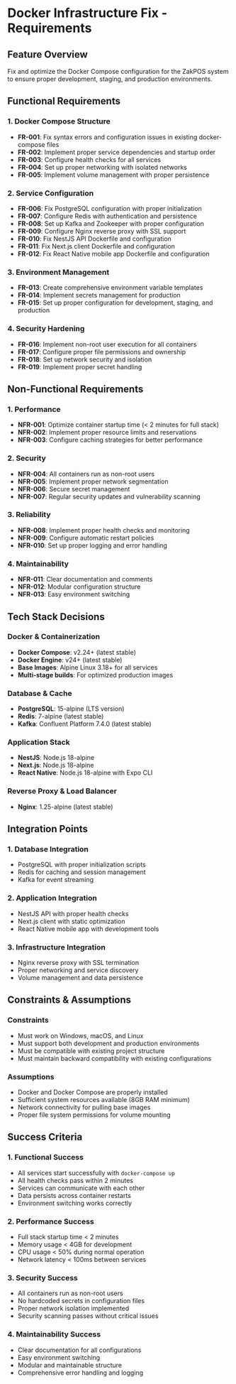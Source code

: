 # Docker Infrastructure Fix - Requirements

## Feature Overview
Fix and optimize the Docker Compose configuration for the ZakPOS system to ensure proper development, staging, and production environments.

## Functional Requirements

### 1. Docker Compose Structure
- **FR-001**: Fix syntax errors and configuration issues in existing docker-compose files
- **FR-002**: Implement proper service dependencies and startup order
- **FR-003**: Configure health checks for all services
- **FR-004**: Set up proper networking with isolated networks
- **FR-005**: Implement volume management with proper persistence

### 2. Service Configuration
- **FR-006**: Fix PostgreSQL configuration with proper initialization
- **FR-007**: Configure Redis with authentication and persistence
- **FR-008**: Set up Kafka and Zookeeper with proper configuration
- **FR-009**: Configure Nginx reverse proxy with SSL support
- **FR-010**: Fix NestJS API Dockerfile and configuration
- **FR-011**: Fix Next.js client Dockerfile and configuration
- **FR-012**: Fix React Native mobile app Dockerfile and configuration

### 3. Environment Management
- **FR-013**: Create comprehensive environment variable templates
- **FR-014**: Implement secrets management for production
- **FR-015**: Set up proper configuration for development, staging, and production

### 4. Security Hardening
- **FR-016**: Implement non-root user execution for all containers
- **FR-017**: Configure proper file permissions and ownership
- **FR-018**: Set up network security and isolation
- **FR-019**: Implement proper secret handling

## Non-Functional Requirements

### 1. Performance
- **NFR-001**: Optimize container startup time (< 2 minutes for full stack)
- **NFR-002**: Implement proper resource limits and reservations
- **NFR-003**: Configure caching strategies for better performance

### 2. Security
- **NFR-004**: All containers run as non-root users
- **NFR-005**: Implement proper network segmentation
- **NFR-006**: Secure secret management
- **NFR-007**: Regular security updates and vulnerability scanning

### 3. Reliability
- **NFR-008**: Implement proper health checks and monitoring
- **NFR-009**: Configure automatic restart policies
- **NFR-010**: Set up proper logging and error handling

### 4. Maintainability
- **NFR-011**: Clear documentation and comments
- **NFR-012**: Modular configuration structure
- **NFR-013**: Easy environment switching

## Tech Stack Decisions

### Docker & Containerization
- **Docker Compose**: v2.24+ (latest stable)
- **Docker Engine**: v24+ (latest stable)
- **Base Images**: Alpine Linux 3.18+ for all services
- **Multi-stage builds**: For optimized production images

### Database & Cache
- **PostgreSQL**: 15-alpine (LTS version)
- **Redis**: 7-alpine (latest stable)
- **Kafka**: Confluent Platform 7.4.0 (latest stable)

### Application Stack
- **NestJS**: Node.js 18-alpine
- **Next.js**: Node.js 18-alpine
- **React Native**: Node.js 18-alpine with Expo CLI

### Reverse Proxy & Load Balancer
- **Nginx**: 1.25-alpine (latest stable)

## Integration Points

### 1. Database Integration
- PostgreSQL with proper initialization scripts
- Redis for caching and session management
- Kafka for event streaming

### 2. Application Integration
- NestJS API with proper health checks
- Next.js client with static optimization
- React Native mobile app with development tools

### 3. Infrastructure Integration
- Nginx reverse proxy with SSL termination
- Proper networking and service discovery
- Volume management and data persistence

## Constraints & Assumptions

### Constraints
- Must work on Windows, macOS, and Linux
- Must support both development and production environments
- Must be compatible with existing project structure
- Must maintain backward compatibility with existing configurations

### Assumptions
- Docker and Docker Compose are properly installed
- Sufficient system resources available (8GB RAM minimum)
- Network connectivity for pulling base images
- Proper file system permissions for volume mounting

## Success Criteria

### 1. Functional Success
- All services start successfully with `docker-compose up`
- All health checks pass within 2 minutes
- Services can communicate with each other
- Data persists across container restarts
- Environment switching works correctly

### 2. Performance Success
- Full stack startup time < 2 minutes
- Memory usage < 4GB for development
- CPU usage < 50% during normal operation
- Network latency < 100ms between services

### 3. Security Success
- All containers run as non-root users
- No hardcoded secrets in configuration files
- Proper network isolation implemented
- Security scanning passes without critical issues

### 4. Maintainability Success
- Clear documentation for all configurations
- Easy environment switching
- Modular and maintainable structure
- Comprehensive error handling and logging
